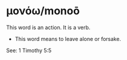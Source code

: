 # μονόω/monoō
This word is an action. It is a verb. 

* This word means to leave alone or forsake. 

See: 1 Timothy 5:5
